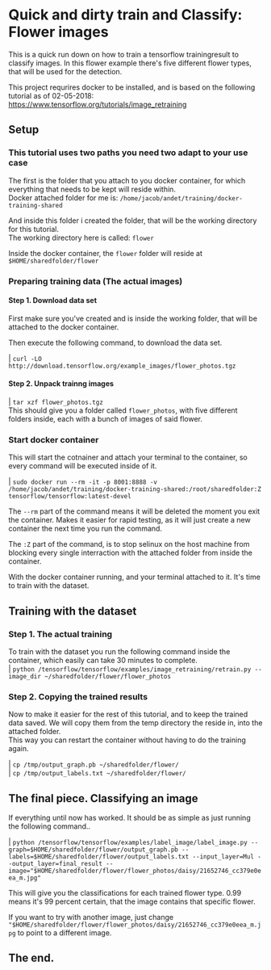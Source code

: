 # Quick and dirty train and Classify: Flower images
This is a quick run down on how to train a tensorflow trainingresult to classify images.
In this flower example there's five different flower types, that will be used for the detection.  

This project requrires docker to be installed, and is based on the following tutorial as of 02-05-2018:  
https://www.tensorflow.org/tutorials/image_retraining

## Setup

### This tutorial uses two paths you need two adapt to your use case
The first is the folder that you attach to you docker container, for which everything that needs to be kept will reside within.  
Docker attached folder for me is: `/home/jacob/andet/training/docker-training-shared`  

And inside this folder i created the folder, that will be the working directory for this tutorial.  
The working directory here is called: `flower`  

Inside the docker container, the `flower` folder will reside at `$HOME/sharedfolder/flower`

### Preparing training data (The actual images)

#### Step 1. Download data set
First make sure you've created and is inside the working folder, that will be attached to the docker container.  

Then execute the following command, to download the data set.  

| `curl -LO http://download.tensorflow.org/example_images/flower_photos.tgz`

#### Step 2. Unpack trainng images
| `tar xzf flower_photos.tgz`  
This should give you a folder called `flower_photos`, with five different folders inside, each with a bunch of images of said flower.

### Start docker container
This will start the cotnainer and attach your terminal to the container, so every command will be executed inside  of it.  

| `sudo docker run --rm -it -p 8001:8888 -v /home/jacob/andet/training/docker-training-shared:/root/sharedfolder:Z tensorflow/tensorflow:latest-devel`  

The `--rm` part of the command means it will be deleted the moment you exit the container. Makes it easier for rapid testing, as it will just create a new container the next time you run the command.  

The `:Z` part of the command, is to stop selinux on the host machine from blocking every single interraction with the attached folder from inside the container.  

With the docker container running, and your terminal attached to it. It's time to train with the dataset.

## Training with the dataset

### Step 1. The actual training
To train with the dataset you run the following command inside the container, which easily can take 30 minutes to complete.  
| `python /tensorflow/tensorflow/examples/image_retraining/retrain.py --image_dir ~/sharedfolder/flower/flower_photos`  

### Step 2. Copying the trained results
Now to make it easier for the rest of this tutorial, and to keep the trained data saved. We will copy them from the temp directory the reside in, into the attached folder.  
This way you can restart the container without having to do the training again.

| `cp /tmp/output_graph.pb ~/sharedfolder/flower/`  
| `cp /tmp/output_labels.txt ~/sharedfolder/flower/`  

## The final piece. Classifying an image
If everything until now has worked. It should be as simple as just running the following command..

| `python /tensorflow/tensorflow/examples/label_image/label_image.py --graph=$HOME/sharedfolder/flower/output_graph.pb --labels=$HOME/sharedfolder/flower/output_labels.txt --input_layer=Mul --output_layer=final_result --image="$HOME/sharedfolder/flower/flower_photos/daisy/21652746_cc379e0eea_m.jpg"`  

This will give you the classifications for each trained flower type. 0.99 means it's 99 percent certain, that the image contains that specific flower.

If you want to try with another image, just change `"$HOME/sharedfolder/flower/flower_photos/daisy/21652746_cc379e0eea_m.jpg` to point to a different image.

## The end.
